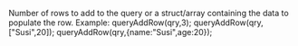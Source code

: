 Number of rows to add to the query or a struct/array containing the data to populate the row.
		Example:
		queryAddRow(qry,3);
		queryAddRow(qry,["Susi",20]);
		queryAddRow(qry,{name:"Susi",age:20});
